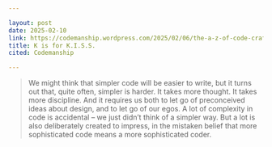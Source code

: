 ```yaml
---

layout: post
date: 2025-02-10
link: https://codemanship.wordpress.com/2025/02/06/the-a-z-of-code-craft-k-is-for-k-i-s-s/
title: K is for K.I.S.S.
cited: Codemanship

---
```


> We might think that simpler code will be easier to write, but it turns out that, quite often, simpler is harder.
> It takes more thought. It takes more discipline. And it requires us both to let go of preconceived ideas about design, and to let go of our egos. A lot of complexity in code is accidental – we just didn’t think of a simpler way. But a lot is also deliberately created to impress, in the mistaken belief that more sophisticated code means a more sophisticated coder.